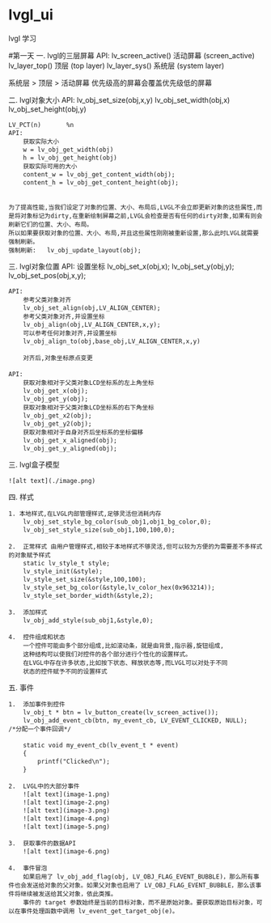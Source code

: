 # lvgl_ui

lvgl 学习


#第一天
一. lvgl的三层屏幕
    API:
        lv_screen_active()          活动屏幕    (screen_active)
        lv_layer_top()              顶层        (top layer)
        lv_layer_sys()              系统层      (system layer)

系统层 > 顶层 > 活动屏幕
优先级高的屏幕会覆盖优先级低的屏幕


二. lvgl对象大小
    API:
        lv_obj_set_size(obj,x,y)
        lv_obj_set_width(obj,x)
        lv_obj_set_height(obj,y)

    
    LV_PCT(n)       %n
    API:    
        获取实际大小
        w = lv_obj_get_width(obj)
        h = lv_obj_get_height(obj)
        获取实际可用的大小
        content_w = lv_obj_get_content_width(obj);
        content_h = lv_obj_get_content_height(obj);


    为了提高性能,当我们设定了对象的位置、大小、布局后,LVGL不会立即更新对象的这些属性,而是将对象标记为dirty,在重新绘制屏幕之前,LVGL会检查是否有任何的dirty对象,如果有则会刷新它们的位置、大小、布局。
    所以如果要获取对象的位置、大小、布局,并且这些属性刚刚被重新设置,那么此时LVGL就需要强制刷新。
    强制刷新:   lv_obj_update_layout(obj);


三. lvgl对象位置
    API:
        设置坐标
        lv_obj_set_x(obj,x);
        lv_obj_set_y(obj,y);
        lv_obj_set_pos(obj,x,y);

    API:    
        参考父类对象对齐
        lv_obj_set_align(obj,LV_ALIGN_CENTER);
        参考父类对象对齐,并设置坐标
        lv_obj_align(obj,LV_ALIGN_CENTER,x,y);
        可以参考任何对象对齐,并设置坐标
        lv_obj_align_to(obj,base_obj,LV_ALIGN_CENTER,x,y)

        对齐后,对象坐标原点变更

    API:
        获取对象相对于父类对象LCD坐标系的左上角坐标
        lv_obj_get_x(obj);
        lv_obj_get_y(obj);
        获取对象相对于父类对象LCD坐标系的右下角坐标
        lv_obj_get_x2(obj);
        lv_obj_get_y2(obj);
        获取对象相对于自身对齐后坐标系的坐标偏移
        lv_obj_get_x_aligned(obj);
        lv_obj_get_y_aligned(obj);

三. lvgl盒子模型

    ![alt text](./image.png)

四. 样式
    
    1. 本地样式,在LVGL内部管理样式,足够灵活但消耗内存
        lv_obj_set_style_bg_color(sub_obj1,obj1_bg_color,0);
        lv_obj_set_style_size(sub_obj1,100,100,0);

    2.  正常样式 由用户管理样式,相较于本地样式不够灵活,但可以较为方便的为需要差不多样式的对象赋予样式
        static lv_style_t style;
        lv_style_init(&style);
        lv_style_set_size(&style,100,100);
        lv_style_set_bg_color(&style,lv_color_hex(0x963214));
        lv_style_set_border_width(&style,2);

    3.  添加样式
        lv_obj_add_style(sub_obj1,&style,0);

    4.  控件组成和状态
        一个控件可能由多个部分组成,比如滚动条，就是由背景,指示器,旋钮组成,
        这种结构可以使我们对控件的各个部分进行个性化的设置样式。
        在LVGL中存在许多状态,比如按下状态、释放状态等,而LVGL可以对处于不同
        状态的控件赋予不同的设置样式

五. 事件

    1.  添加事件到控件
        lv_obj_t * btn = lv_button_create(lv_screen_active());
        lv_obj_add_event_cb(btn, my_event_cb, LV_EVENT_CLICKED, NULL);   /*分配一个事件回调*/

        static void my_event_cb(lv_event_t * event)
        {
            printf("Clicked\n");
        }

    2.  LVGL中的大部分事件
        ![alt text](image-1.png)
        ![alt text](image-2.png)
        ![alt text](image-3.png)
        ![alt text](image-4.png)
        ![alt text](image-5.png)

    3.  获取事件的数据API
        ![alt text](image-6.png)

    4.  事件冒泡
        如果启用了 lv_obj_add_flag(obj, LV_OBJ_FLAG_EVENT_BUBBLE)，那么所有事件也会发送给对象的父对象。如果父对象也启用了 LV_OBJ_FLAG_EVENT_BUBBLE，那么该事件将继续被发送给其父对象，依此类推。
        事件的 target 参数始终是当前的目标对象，而不是原始对象。要获取原始目标对象，可以在事件处理函数中调用 lv_event_get_target_obj(e)。




